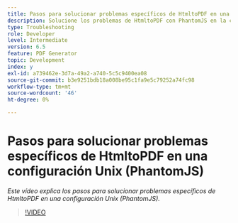 ```yaml
---
title: Pasos para solucionar problemas específicos de HtmltoPDF en una configuración Unix (PhantomJS)
description: Solucione los problemas de HtmltoPDF con PhantomJS en la configuración de UNIX.
type: Troubleshooting
role: Developer
level: Intermediate
version: 6.5
feature: PDF Generator
topic: Development
index: y
exl-id: a739462e-3d7a-49a2-a740-5c5c9400ea08
source-git-commit: b3e9251bdb18a008be95c1fa9e5c79252a74fc98
workflow-type: tm+mt
source-wordcount: '46'
ht-degree: 0%

---
```


# Pasos para solucionar problemas específicos de HtmltoPDF en una configuración Unix (PhantomJS)

*Este vídeo explica los pasos para solucionar problemas específicos de HtmltoPDF en una configuración Unix (PhantomJS).*

>[!VIDEO](https://video.tv.adobe.com/v/335546?quality=12&learn=on)
